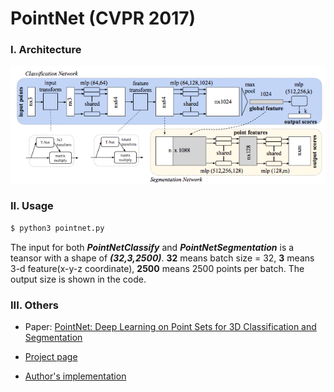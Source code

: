 #  PointNet (CVPR 2017)

###  I. Architecture

<img src='net.png'>

### II. Usage

```python
$ python3 pointnet.py
```

The input for both ***PointNetClassify*** and ***PointNetSegmentation*** is a teansor with a shape of ***(32,3,2500)***. **32** means batch size = 32,  **3** means 3-d feature(x-y-z coordinate), **2500** means 2500 points per batch. The output size is shown in the code.

### III. Others

- Paper: [PointNet: Deep Learning on Point Sets for 3D Classification and Segmentation](https://arxiv.org/abs/1612.00593)


- [Project page](http://stanford.edu/~rqi/pointnet/)
- [Author's implementation](https://github.com/charlesq34/pointnet)